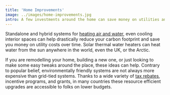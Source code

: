 ```yaml
---
title: 'Home Improvements'
image: ../images/home-improvements.jpg
intro: A few investments around the home can save money on utilities and reduce your footprint.
---
```


Standalone and hybrid systems for [heating air and water](https://www.greenbuilt.org/articles/134-solar-heated-water-with-radiant-floor-heat/), even cooling interior spaces can help drastically reduce your carbon footprint and save you money on utility costs over time. Solar thermal water heaters can heat water from the sun anywhere in the world, even the UK, or the Arctic.

If you are remodelling your home, building a new one, or just looking to make some easy tweaks around the place, these ideas can help. Contrary to popular belief, environmentally friendly systems are not always more expensive than grid-tied systems. Thanks to a wide variety of [tax rebates](https://www.energystar.gov/rebate-finder), incentive programs, and grants, in many countries these resource efficient upgrades are accessible to folks on lower budgets.
